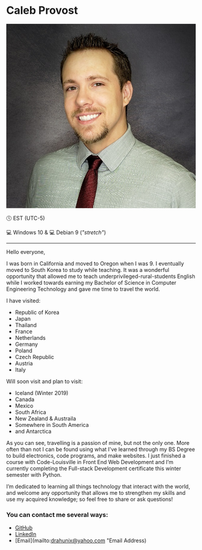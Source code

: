 # Caleb Provost

![Profile Photo](images/CalebProvost.jpg)

&#x1f554; EST (UTC-5)

&#x1F4BB; Windows 10 & &#x1F4BB; Debian 9 (*"stretch"*) 

---

Hello everyone,


I was born in California and moved to Oregon when I was 9. I eventually moved to South Korea to study while teaching. It was a wonderful opportunity that allowed me to teach underprivileged-rural-students English while I worked towards earning my Bachelor of Science in Computer Engineering Technology and gave me time to travel the world.

I have visited:
- Republic of Korea
- Japan
- Thailand
- France
- Netherlands
- Germany
- Poland
- Czech Republic
- Austria
- Italy

Will soon visit and plan to visit:
- Iceland (Winter 2019)
- Canada
- Mexico
- South Africa
- New Zealand & Austraila
- Somewhere in South America
- and Antarctica

As you can see, travelling is a passion of mine, but not the only one. More often than not I can be found using what I've learned through my BS Degree to build electronics, code programs, and make websites. I just finished a course with Code-Louisville in Front End Web Development and I’m currently completing the Full-stack Development certificate this winter semester with Python. 

I’m dedicated to learning all things technology that interact with the world, and welcome any opportunity that allows me to strengthen my skills and use my acquired knowledge; so feel free to share or ask questions! 

### You can contact me several ways:
- [GitHub](http://www.github.com/CalebProvost "GitHub")
- [LinkedIn](https://www.linkedin.com/in/calebprovost "LinkedIn")
- [Email](mailto:drahunix@yahoo.com "Email Address)
